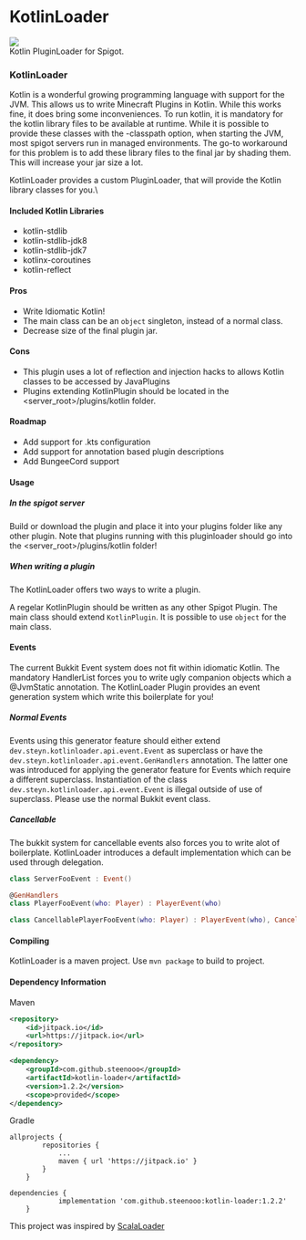 
# KotlinLoader
[![](https://jitpack.io/v/steenooo/KotlinLoader.svg)](https://jitpack.io/#steenooo/KotlinLoader)\
Kotlin PluginLoader for Spigot.


### KotlinLoader
Kotlin is a wonderful growing programming language with support for the JVM.
This allows us to write Minecraft Plugins in Kotlin.
While this works fine, it does bring some inconveniences.
To run kotlin, it is mandatory for the kotlin library files to be available at runtime.
While it is possible to provide these classes with the -classpath option, when starting the JVM, most spigot servers run in managed environments.
The go-to workaround for this problem is to add these library files to the final jar by shading them. 
This will increase your jar size a lot. 

KotlinLoader provides a custom PluginLoader, that will provide the Kotlin library classes for you.\
 

#### Included Kotlin Libraries
- kotlin-stdlib
- kotlin-stdlib-jdk8
- kotlin-stdlib-jdk7
- kotlinx-coroutines
- kotlin-reflect

#### Pros
- Write Idiomatic Kotlin!
- The main class can be an `object` singleton, instead of a normal class.
- Decrease size of the final plugin jar.


#### Cons
- This plugin uses a lot of reflection and injection hacks to allows Kotlin classes to be accessed by JavaPlugins
- Plugins extending KotlinPlugin should be located in the <server_root>/plugins/kotlin folder.


#### Roadmap
- Add support for .kts configuration
- Add support for annotation based plugin descriptions
- Add BungeeCord support

#### Usage
##### In the spigot server
Build or download the plugin and place it into your plugins folder like any other plugin.
Note that plugins running with this pluginloader should go into the <server_root>/plugins/kotlin folder!

##### When writing a plugin
The KotlinLoader offers two ways to write a plugin. 

A regelar KotlinPlugin should be written as any other Spigot Plugin. The main class should extend `KotlinPlugin`.
It is possible to use `object` for the main class.

#### Events
The current Bukkit Event system does not fit within idiomatic Kotlin.
The mandatory HandlerList forces you to write ugly companion objects which a @JvmStatic annotation.
The KotlinLoader Plugin provides an event generation system which write this boilerplate for you!

##### Normal Events
Events using this generator feature should either extend `dev.steyn.kotlinloader.api.event.Event` as superclass or have the `dev.steyn.kotlinloader.api.event.GenHandlers` annotation. 
The latter one was introduced for applying the generator feature for Events which require a different superclass.
Instantiation of the class `dev.steyn.kotlinloader.api.event.Event` is illegal outside of use of superclass. Please use the normal Bukkit event class. 

##### Cancellable
The bukkit system for cancellable events also forces you to write alot of boilerplate. KotlinLoader introduces a default implementation which can be used through delegation.

```kotlin
class ServerFooEvent : Event() 

@GenHandlers
class PlayerFooEvent(who: Player) : PlayerEvent(who)

class CancellablePlayerFooEvent(who: Player) : PlayerEvent(who), Cancellable by Cancellable.default()
```


#### Compiling
KotlinLoader is a maven project. 
Use `mvn package` to build to project. 


#### Dependency Information
Maven
```xml
<repository>
    <id>jitpack.io</id>
    <url>https://jitpack.io</url>
</repository>

<dependency>
    <groupId>com.github.steenooo</groupId>
    <artifactId>kotlin-loader</artifactId>
    <version>1.2.2</version>
    <scope>provided</scope>
</dependency>
```

Gradle
```
allprojects {
		repositories {
			...
			maven { url 'https://jitpack.io' }
		}
	}
  
dependencies {
	        implementation 'com.github.steenooo:kotlin-loader:1.2.2'
	}
```




This project was inspired by [ScalaLoader](https://github.com/Jannyboy11/ScalaPluginLoader)
